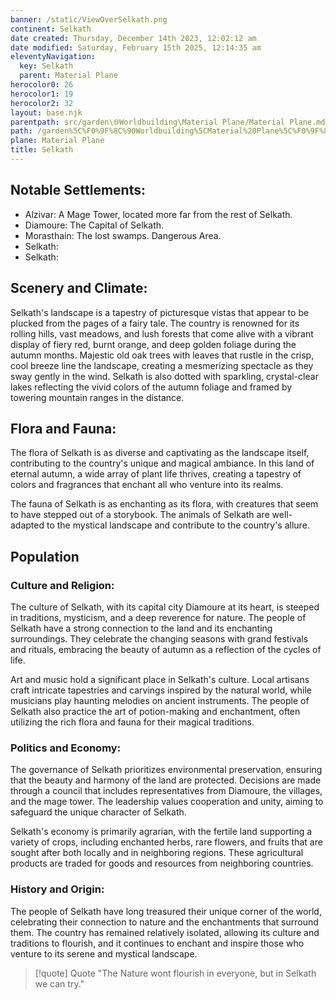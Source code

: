 ```yaml
---
banner: /static/ViewOverSelkath.png
continent: Selkath
date created: Thursday, December 14th 2023, 12:02:12 am
date modified: Saturday, February 15th 2025, 12:14:35 am
eleventyNavigation:
  key: Selkath
  parent: Material Plane
herocolor0: 26
herocolor1: 19
herocolor2: 32
layout: base.njk
parentpath: src/garden\🌐Worldbuilding\Material Plane/Material Plane.md
path: /garden%5C%F0%9F%8C%90Worldbuilding%5CMaterial%20Plane%5C%F0%9F%8C%BFSelkath/Selkath/
plane: Material Plane
title: Selkath
---
```


## Notable Settlements:
- Alzivar: A Mage Tower, located more far from the rest of Selkath. 
- Diamoure: The Capital of Selkath. 
- Morasthain: The lost swamps. Dangerous Area.
- Selkath: 
- Selkath: 
## Scenery and Climate:

Selkath's landscape is a tapestry of picturesque vistas that appear to be plucked from the pages of a fairy tale. The country is renowned for its rolling hills, vast meadows, and lush forests that come alive with a vibrant display of fiery red, burnt orange, and deep golden foliage during the autumn months. Majestic old oak trees with leaves that rustle in the crisp, cool breeze line the landscape, creating a mesmerizing spectacle as they sway gently in the wind. Selkath is also dotted with sparkling, crystal-clear lakes reflecting the vivid colors of the autumn foliage and framed by towering mountain ranges in the distance.

## Flora and Fauna:

The flora of Selkath is as diverse and captivating as the landscape itself, contributing to the country's unique and magical ambiance. In this land of eternal autumn, a wide array of plant life thrives, creating a tapestry of colors and fragrances that enchant all who venture into its realms.

The fauna of Selkath is as enchanting as its flora, with creatures that seem to have stepped out of a storybook. The animals of Selkath are well-adapted to the mystical landscape and contribute to the country's allure.

## Population
### Culture and Religion:

The culture of Selkath, with its capital city Diamoure at its heart, is steeped in traditions, mysticism, and a deep reverence for nature. The people of Selkath have a strong connection to the land and its enchanting surroundings. They celebrate the changing seasons with grand festivals and rituals, embracing the beauty of autumn as a reflection of the cycles of life.

Art and music hold a significant place in Selkath's culture. Local artisans craft intricate tapestries and carvings inspired by the natural world, while musicians play haunting melodies on ancient instruments. The people of Selkath also practice the art of potion-making and enchantment, often utilizing the rich flora and fauna for their magical traditions.

### Politics and Economy:

The governance of Selkath prioritizes environmental preservation, ensuring that the beauty and harmony of the land are protected. Decisions are made through a council that includes representatives from Diamoure, the villages, and the mage tower. The leadership values cooperation and unity, aiming to safeguard the unique character of Selkath.

Selkath's economy is primarily agrarian, with the fertile land supporting a variety of crops, including enchanted herbs, rare flowers, and fruits that are sought after both locally and in neighboring regions. These agricultural products are traded for goods and resources from neighboring countries.

### History and Origin:

The people of Selkath have long treasured their unique corner of the world, celebrating their connection to nature and the enchantments that surround them. The country has remained relatively isolated, allowing its culture and traditions to flourish, and it continues to enchant and inspire those who venture to its serene and mystical landscape.

> [!quote] Quote
> "The Nature wont flourish in everyone, but in Selkath we can try."